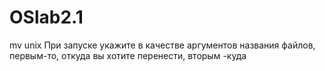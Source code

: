 # OSlab2.1
mv unix
При запуске укажите в качестве аргументов названия файлов, первым-то, откуда вы хотите перенести, вторым -куда
